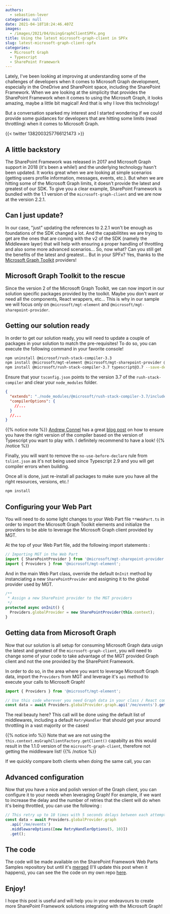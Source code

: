 ```yaml
---
authors:
  - sebastien-lever
categories: null
date: 2021-04-18T18:24:46.407Z
images:
  - /images/2021/04/UsingGraphClientSPFx.png
title: Using the latest microsoft-graph-client in SPFx
slug: latest-microsoft-graph-client-spfx
categories:
  - Microsoft Graph
  - Typescript
  - SharePoint Framework
---
```


Lately, I've been looking at improving at understanding some of the challenges of developers when it comes to Microsoft
Graph development, especially in the OneDrive and SharePoint space, including the SharePoint Framework. When we are
looking at the simplicity that provides the SharePoint Framework when it comes to using the Microsoft Graph, it looks
amazing, maybe a little bit magical! And that is why I love this technology!

But a conversation sparked my interest and I started wondering if we could provide some guidances for developers that
are hitting some limits (read throttling) when it comes to Microsoft Graph.

{{< twitter 1382003257766121473 >}}

## A little backstory

The SharePoint Framework was released in 2017 and Microsoft Graph support in 2018 (it's been a while!) and the
underlying technology hasn't been updated. It works great when we are looking at simple scenarios (getting users profile
information, messages, events, etc.). But when we are hitting some of the Microsoft Graph limits, it doesn't provide the
latest and greatest of our SDK. To give you a clear example, SharePoint Framework is bundled with the 1.1 version of the
`microsoft-graph-client` and we are now at the version 2.2.1.

## Can I just update?

In our case, "just" updating the references to 2.2.1 won't be enough as foundations of the SDK changed a lot. And the
capabilitites we are trying to get are the ones that are coming with the v2 of the SDK (namely the Middleware layer)
that will help with ensuring a proper handling of throttling and also some more advanced scenarios... So, now what? Can
you still get the benefits of the latest and greatest... But in your SPFx? Yes, thanks to the
[Microsoft Graph Toolkit](https://aka.ms/mgt) providers!

## Microsoft Graph Toolkit to the rescue

Since the version 2 of the Microsoft Graph Toolkit, we can now import in our solution specific packages provided by the
toolkit. Maybe you don't want or need all the components, React wrappers, etc... This is why in our sample we will focus
only on `@microsoft/mgt-element` and `@microsoft/mgt-sharepoint-provider`.

## Getting our solution ready

In order to get our solution ready, you will need to update a couple of packages in your solution to match the
pre-requisites! To do so, you can execute the following command in your favorite console!

```bash
npm uninstall @microsof/rush-stack-compiler-3.3
npm install @microsoft/mgt-element @microsoft/mgt-sharepoint-provider @microsoft/microsoft-graph-client --save
npm install @microsoft/rush-stack-compiler-3.7 typescript@3.7 --save-dev
```

Ensure that your `tsconfig.json` points to the version 3.7 of the `rush-stack-compiler` and clear your `node_modules`
folder.

```json
{
  "extends": "./node_modules/@microsoft/rush-stack-compiler-3.7/includes/tsconfig-web.json",
  "compilerOptions": {
    //...
  }
  //...
}
```

{{% notice note  %}} [Andrew Connel](https://twitter.com/andrewconnell) has a great
[blog post](https://www.voitanos.io/blog/use-different-typescript-versions-in-sharepoint-framework-projects/) on how to
ensure you have the right version of the compiler based on the version of Typescript you want to play with. I definitely
recommend to have a look! {{% /notice %}}

Finally, you will want to remove the `no-use-before-declare` rule from `tslint.json` as it's not being used since
Typescript 2.9 and you will get compiler errors when building.

Once all is done, just re-install all packages to make sure you have all the right resources, versions, etc.!

```bash
npm install
```

## Configuring your Web Part

You will need to do some light changes to your Web Part file `**WebPart.ts` in order to import the Microsoft Graph
Toolkit elements and initialize the providers to be able to leverage the Microsoft Graph client provided by MGT.

At the top of your Web Part file, add the following import statements :

```typescript
// Importing MGT in the Web Part
import { SharePointProvider } from '@microsoft/mgt-sharepoint-provider';
import { Providers } from '@microsoft/mgt-element';
```

And in the main Web Part class, override the default `OnInit` method by instanciating a new `SharePointProvider` and
assigning it to the global provider used by MGT.

```typescript
/**
 * Assign a new SharePoint provider to the MGT providers
 */
protected async onInit() {
  Providers.globalProvider = new SharePointProvider(this.context);
}
```

## Getting data from Microsoft Graph

Now that our solution is all setup for consuming Microsoft Graph data usign the latest and greatest of the
`microsoft-graph-client`, you will need to change some of your code to take advantage of the MGT provided Graph client
and not the one provided by the SharePoint Framework.

In order to do so, in the area where you want to leverage Microsoft Graph data, import the `Providers` from MGT and
leverage it's `api` method to execute your calls to Microsoft Graph!

```typescript
import { Providers } from '@microsoft/mgt-element';
```

```typescript
// Use this code wherever you need Graph data in your class / React component
const data = await Providers.globalProvider.graph.api('/me/events').get();
```

The real beauty here? This call will be done using the default list of middlewares, including a default `RetryHandler`
that should get your around throttling in a vast majority or the cases!

{{% notice info  %}} Note that we are not using the `this.context.msGraphClientFactory.getClient()` capabilty as this
would result in the 1.1.0 version of the `microsoft-graph-client`, therefore not getting the middleware list!
{{% /notice %}}

If we quickly compare both clients when doing the same call, you can

## Advanced configuration

Now that you have a nice and polish version of the Graph client, you can configure it to your needs when leveraging
Graph! For example, if we want to increase the delay and the number of retries that the client will do when it's being
throttled, you can use the following :

```typescript
// This retry up to 10 times with 5 seconds delays between each attempt
const data = await Providers.globalProvider.graph
  .api('/me/events')
  .middlewareOptions([new RetryHandlerOptions(5, 10)])
  .get();
```

## The code

The code will be made available on the SharePoint Framework Web Parts Samples repository but until it's
[merged](https://github.com/pnp/sp-dev-fx-webparts/pull/1826) (I'll update this post when it happens), you can see the
the code on my own repo
[here](https://github.com/sebastienlevert/sp-dev-fx-webparts/tree/sebastienlevert/react-graph-latest-client).

## Enjoy!

I hope this post is useful and will help you in your endeavours to create more SharePoint Framework solutions
integrating with the Microsoft Graph!
